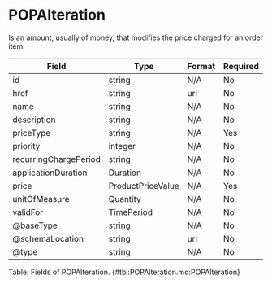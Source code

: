 <!--
    ATTENTION: This file was generated via gradle!
               Do NOT manually edit this file! Any such changes will be overwritten!
-->

# POPAlteration

Is an amount, usually of money, that modifies the price charged for an order item.

| Field | Type | Format | Required |
|-------|---|--------|---|
| id | string | N/A | No |
| href | string | uri | No |
| name | string | N/A | No |
| description | string | N/A | No |
| priceType | string | N/A | Yes |
| priority | integer | N/A | No |
| recurringChargePeriod | string | N/A | No |
| applicationDuration | Duration | N/A | No |
| price | ProductPriceValue | N/A | Yes |
| unitOfMeasure | Quantity | N/A | No |
| validFor | TimePeriod | N/A | No |
| \@baseType | string | N/A | No |
| \@schemaLocation | string | uri | No |
| \@type | string | N/A | No |

Table: Fields of POPAlteration. {#tbl:POPAlteration.md:POPAlteration}
